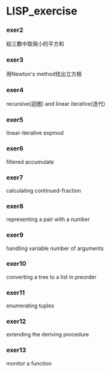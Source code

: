 # LISP_exercise

### **exer2**

給三數中取兩小的平方和

### **exer3**

用Newton's method找出立方根
### **exer4**

 recursive(迴圈) and linear iterative(迭代)
 
### **exer5**

linear-iterative expmod

### **exer6**

filtered accumulate

### **exer7**

calculating continued-fraction

### **exer8**

representing a pair with a number

### **exer9**

handling variable number of arguments

### **exer10**

converting a tree to a list in preorder
 
### **exer11**

enumerating tuples

### **exer12**

extending the deriving procedure

### **exer13**

monitor a function
